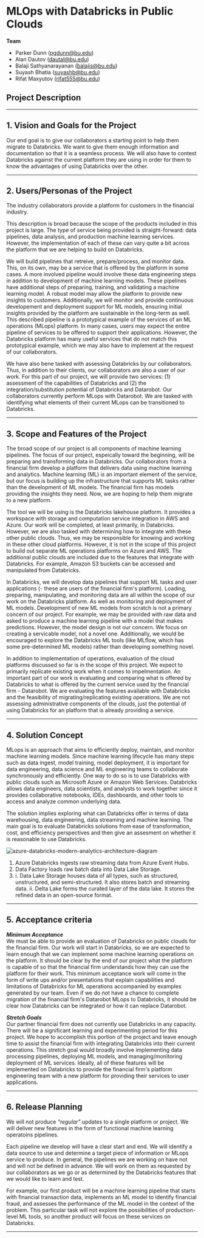 # MLOps with Databricks in Public Clouds

**Team**

* Parker Dunn (pgdunn@bu.edu)
* Alan Dautov (dautal@bu.edu)
* Balaji Sathyanarayanan (balajis@bu.edu)
* Suyash Bhatia (suyashb@bu.edu)
* Rifat Maxyutov (rifat555@bu.edu)

## Project Description

** **
## 1. Vision and Goals for the Project
Our end goal is to give our collaborators a starting point to help them migrate to Databricks. We want to give them enough information and documentation so that it is a seamless process. We will also have to contest Databricks against the current platform they are using in order for them to know the advantages of using Databricks over the other.

** **
## 2. Users/Personas of the Project

The industry collaborators provide a platform for customers in the financial industry.

This description is broad because the scope of the products included in this project is large. The type of service being provided is straight-forward: data pipelines, data analysis, and production machine learning services. However, the implementation of each of these can vary quite a bit across the platform that we are helping to build on Databricks.

We will build pipelines that retreive, prepare/process, and monitor data. This, on its own, may be a service that is offered by the platform in some cases. A more involved pipeline would involve these data engineering steps in addition to development of machine learning models. These pipelines have additional steps of preparing, training, and validating a machine learning model. A robust model may allow the platform to provide new insights to customers. Additionally, we will monitor and provide continuous developement and deployment support for ML models, ensuring initial insights provided by the platform are sustainable in the long-term as well. This described pipeline is a prototypical example of the services of an ML operations (MLops) platform. In many cases, users may expect the entire pipeline of services to be offered to support their applications. However, the Databricks platform has many useful services that do not match this prototypical example, which we may also have to implement at the request of our collaborators.

We have also bene tasked with assessing Databricks by our collaborators. Thus, in addition to their clients, our collaborators are also a user of our work. For this part of our project, we will provide two services: (1) assessment of the capabilities of Databricks and (2) the integration/substitution potential of Databricks and Datarobot. Our collaborators currently perform MLops with Datarobot. We are tasked with identifying what elements of their current MLops can be transitioned to Databricks.


** **
## 3. Scope and Features of the Project

The broad scope of our project is all components of machine learning pipelines. The focus of our project, espeically toward the beginning, will be preparing and transforming data in Databricks. Our collaborators from a financial firm develop a platform that delivers data using machine learning and analytics. Machine learning (ML) is an important element of the service, but our focus is building up the infrastructure that supports ML tasks rather than the development of ML models. The financial firm has models providing the insights they need. Now, we are hoping to help them migrate to a new platform.

The tool we will be using is the Databricks lakehouse platform. It provides a workspace with storage and computation service integration in AWS and Azure. Our work will be completed, at least primarily, in Databricks. However, we are also tasked with determining how to integrate with these other public clouds. Thus, we may be responsible for knowing and working in these other cloud platforms. However, it is not in the scope of this project to build out separate ML operations platforms on Azure and AWS. The additional public clouds are included due to the features that integrate with Databricks. For example, Amazon S3 buckets can be accessed and manipulated from Databricks.

In Databricks, we will develop data pipelines that support ML tasks and user applications (- these are users of the financial firm's platform). Loading, preparing, manipulating, and monitoring data are all within the scope of our work on the Databricks platform. As well as monitoring and deployment of ML models. Development of new ML models from scratch is not a primary concern of our project. For example, we may be provided with raw data and asked to produce a machine learning pipeline with a model that makes predictions. However, the model design is not our concern. We focus on creating a servicable model, not a novel one. Additionally, we would be encouraged to explore the Databricks ML tools (like MLflow, which has some pre-determined ML models) rather than developing something novel.

In addition to implementation of operations, evaluation of the cloud platforms discussed so far is in the scope of this project. We expect to primarily replicate existing work when it comes to impelmentation. An important part of our work is evaluating and comparing what is offered by Databricks to what is offered by the current service used by the financial firm - Datarobot. We are evaluating the features available with Databricks and the feasibility of migrating/replicating existing operations. We are not assessing administrative components of the clouds, just the potential of using Databricks for an platform that is already providing a service.


** **
## 4. Solution Concept
MLops is an approach that aims to efficiently deploy, maintain, and monitor machine learning models. Since machine learning lifecycle has many steps such as data ingest, model training, model deployment, it is important for data engineering, data science and ML engineering teams to collaborate synchronously and efficiently. One way to do so is to use Databricks with public clouds such as Microsoft Azure or Amazon Web Services. Databricks allows data engineers, data scientists, and analysts to work together since it provides collaborative notebooks, IDEs, dashboards, and other tools to access and analyze common underlying data. 

The solution implies exploring what can Databricks offer in terms of data warehousing, data engineering, data streaming and machine learning. The main goal is to evaluate Databricks solutions from ease of transformation, cost, and efficiency perspectives and then give an assesment on whether it is reasonable to use Databricks.

![azure-databricks-modern-analytics-architecture-diagram](https://user-images.githubusercontent.com/75428513/194418588-d0de82ac-da30-41fb-9548-e236f2576045.png)

1. Azure Databricks ingests raw streaming data from Azure Event Hubs.
2. Data Factory loads raw batch data into Data Lake Storage.
3.  i. Data Lake Storage houses data of all types, such as structured, unstructured, and semi-structured. It also stores batch and streaming data.
    ii. Delta Lake forms the curated layer of the data lake. It stores the refined data in an open-source format.


** **
## 5. Acceptance criteria

__*Minimum Acceptance*__  
We must be able to provide an evaluation of Databricks on public clouds for the financial firm. Our work will start in Databricks, so we are expected to learn enough that we can implement some machine learning operations on the platform. It should be clear by the end of our project what the platform is capable of so that the financial firm understands how they can use the platform for their work. This minimum acceptance work will come in the form of write ups and/or presentations that explain capabilities and limitations of Databricks for ML operations accompanied by examples generated by our team. Even if we do not have a chance to complete migration of the financial firm's Datarobot MLops to Databricks, it should be clear how Databricks can be integrated or how it can replace Datarobot.

__*Stretch Goals*__  
Our partner financial firm does not currently use Databricks in any capacity. There will be a significant learning and experimenting period for this project. We hope to accomplish this portion of the project and leave enough time to assist the financial firm with integrating Databricks into their current operations.
This stretch goal would broadly involve implementing data processing pipelines, deploying ML models, and managing/monitoring deployment of ML services. Ideally, all of these features will be implemented on Databricks to provide the financial firm's platform engineering team with a new platform for providing their services to user applications.

** **
## 6. Release Planning

We will not produce *"regular"* updates to a single platform or project. We will deliver new features in the form of functional machine learning operatoins pipelines.

Each pipeline we develop will have a clear start and end. We will identify a data source to use and determine a target piece of information or MLops service to produce. In general, the pipelines we are working on have not and will not be defined in advance. We will work on them as requested by our collaborators as we go or as determined by the Databricks features that we would like to learn and test.

For example, our first product will be a machine learning pipeline that starts with financial transaction data, implements an ML model to identify financial fraud, and assesses the performance of the ML model in the context of the problem. This particular task will not explore the possibilities of production-level ML tools, so another product will focus on these services on Databricks.

** **
